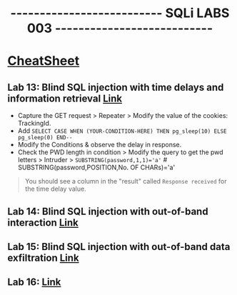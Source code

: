 <div align="center">
  <h1>-------------------------- SQLi LABS 003 ---------------------------</h1>
</div>

# [CheatSheet](https://portswigger.net/web-security/sql-injection/cheat-sheet)

## Lab 13: Blind SQL injection with time delays and information retrieval [Link](https://portswigger.net/web-security/sql-injection/blind/lab-time-delays-info-retrieval)
- Capture the GET request > Repeater > Modify the value of the cookies: TrackingId.
- Add `SELECT CASE WHEN (YOUR-CONDITION-HERE) THEN pg_sleep(10) ELSE pg_sleep(0) END--`
- Modify the Conditions & observe the delay in response.
- Check the PWD length in condition > Modify the query to get the pwd letters > Intruder > `SUBSTRING(password,1,1)='a'` # SUBSTRING(password,POSITION,No. OF CHARs)='a'
> You should see a column in the "result" called `Response received` for the time delay value.


## Lab 14: Blind SQL injection with out-of-band interaction [Link](https://portswigger.net/web-security/learning-paths/sql-injection/sql-injection-exploiting-blind-sql-injection-using-out-of-band-oast-techniques/sql-injection/blind/lab-out-of-band)


## Lab 15: Blind SQL injection with out-of-band data exfiltration [Link](https://portswigger.net/web-security/learning-paths/sql-injection/sql-injection-exploiting-blind-sql-injection-using-out-of-band-oast-techniques/sql-injection/blind/lab-out-of-band-data-exfiltration)


## Lab 16: [Link]()
